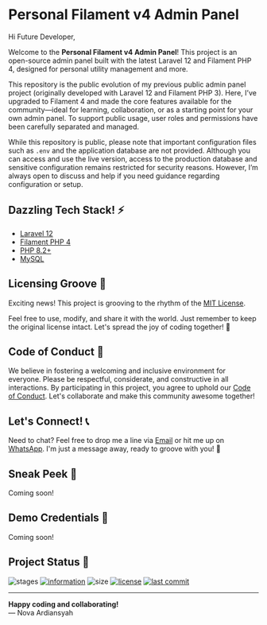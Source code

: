 # Personal Filament v4 Admin Panel

Hi Future Developer,

Welcome to the **Personal Filament v4 Admin Panel**! This project is an open-source admin panel built with the latest Laravel 12 and Filament PHP 4, designed for personal utility management and more.

This repository is the public evolution of my previous public admin panel project (originally developed with Laravel 12 and Filament PHP 3). Here, I’ve upgraded to Filament 4 and made the core features available for the community—ideal for learning, collaboration, or as a starting point for your own admin panel. To support public usage, user roles and permissions have been carefully separated and managed.

While this repository is public, please note that important configuration files such as `.env` and the application database are not provided. Although you can access and use the live version, access to the production database and sensitive configuration remains restricted for security reasons. However, I’m always open to discuss and help if you need guidance regarding configuration or setup.

## Dazzling Tech Stack! ⚡

- [Laravel 12](https://laravel.com/)
- [Filament PHP 4](https://filamentphp.com/)
- [PHP 8.2+](https://www.php.net/)
- [MySQL](https://www.mysql.com/)

## Licensing Groove 🕺

Exciting news! This project is grooving to the rhythm of the [MIT License](LICENSE).

Feel free to use, modify, and share it with the world. Just remember to keep the original license intact. Let's spread the joy of coding together! 🚀

## Code of Conduct 🤝

We believe in fostering a welcoming and inclusive environment for everyone. Please be respectful, considerate, and constructive in all interactions. By participating in this project, you agree to uphold our [Code of Conduct](CODE_OF_CONDUCT.md). Let's collaborate and make this community awesome together!

## Let's Connect! 📞

Need to chat? Feel free to drop me a line via [Email](mailto:novaardiansyah78@gmail.com) or hit me up on [WhatsApp](https://wa.me/6289506668480?text=Hi%20Nova,%20I%20have%20a%20question%20about%20your%20project%20on%20GitHub:%20https://github.com/novaardiansyah/personal-v4). I'm just a message away, ready to groove with you! 📩

## Sneak Peek 🌟

Coming soon!

## Demo Credentials 🧪

Coming soon!

## Project Status 🚀 

![stages](https://img.shields.io/badge/stages-development-informational)
[![information](https://img.shields.io/badge/information-references-informational)](references.json)
![size](https://img.shields.io/github/repo-size/novaardiansyah/personal-v4?label=size&color=informational)
[![license](https://img.shields.io/badge/license-MIT-blue.svg)](LICENSE)
[![last commit](https://img.shields.io/github/last-commit/novaardiansyah/personal-v4?label=last%20commit&color=informational)](commits/main)

---

**Happy coding and collaborating!**  
— Nova Ardiansyah
